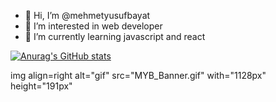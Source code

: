 - 👋 Hi, I’m @mehmetyusufbayat
- 👀 I’m interested in web developer
- 🌱 I’m currently learning javascript and react

[![Anurag's GitHub stats](https://github-readme-stats.vercel.app/api?username=mehmetyusufbayat)](https://github.com/anuraghazra/github-readme-stats)

<p>img align=right alt="gif" src="MYB_Banner.gif" with="1128px" height="191px" </p>
